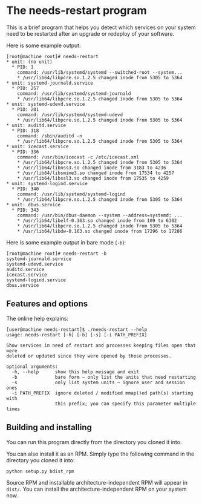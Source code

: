 The needs-restart program
=========================

This is a brief program that helps you detect which services on your
system need to be restarted after an upgrade or redeploy of your
software.

Here is some example output:

    [root@machine root]# needs-restart
    * unit: (no unit)
      * PID: 1
        command: /usr/lib/systemd/systemd --switched-root --system...
        * /usr/lib64/libpcre.so.1.2.5 changed inode from 5305 to 5364
    * unit: systemd-journald.service
      * PID: 257
        command: /usr/lib/systemd/systemd-journald 
        * /usr/lib64/libpcre.so.1.2.5 changed inode from 5305 to 5364
    * unit: systemd-udevd.service
      * PID: 281
        command: /usr/lib/systemd/systemd-udevd 
        * /usr/lib64/libpcre.so.1.2.5 changed inode from 5305 to 5364
    * unit: auditd.service
      * PID: 318
        command: /sbin/auditd -n 
        * /usr/lib64/libpcre.so.1.2.5 changed inode from 5305 to 5364
    * unit: icecast.service
      * PID: 336
        command: /usr/bin/icecast -c /etc/icecast.xml 
        * /usr/lib64/libpcre.so.1.2.5 changed inode from 5305 to 5364
        * /usr/lib64/libnss3.so changed inode from 3183 to 4236
        * /usr/lib64/libsmime3.so changed inode from 17534 to 4257
        * /usr/lib64/libssl3.so changed inode from 17535 to 4259
    * unit: systemd-logind.service
      * PID: 340
        command: /usr/lib/systemd/systemd-logind 
        * /usr/lib64/libpcre.so.1.2.5 changed inode from 5305 to 5364
    * unit: dbus.service
      * PID: 343
        command: /usr/bin/dbus-daemon --system --address=systemd: ...
        * /usr/lib64/libelf-0.163.so changed inode from 109 to 6302
        * /usr/lib64/libpcre.so.1.2.5 changed inode from 5305 to 5364
        * /usr/lib64/libdw-0.163.so changed inode from 17296 to 17286

Here is some example output in bare mode (`-b`):

    [root@machine root]# needs-restart -b
    systemd-journald.service
    systemd-udevd.service
    auditd.service
    icecast.service
    systemd-logind.service
    dbus.service

Features and options
--------------------

The online help explains:

    [user@machine needs-restart]$ ./needs-restart --help
    usage: needs-restart [-h] [-b] [-s] [-i PATH_PREFIX]

    Show services in need of restart and processes keeping files open that were
    deleted or updated since they were opened by those processes.

    optional arguments:
      -h, --help      show this help message and exit
      -b              bare form – only list the units that need restarting
      -s              only list system units – ignore user and session ones
      -i PATH_PREFIX  ignore deleted / modified mmap()ed path(s) starting with
                      this prefix; you can specify this parameter multiple times

Building and installing
-----------------------

You can run this program directly from the directory you cloned it into.

You can also install it as an RPM.  Simply type the following command
in the directory you cloned it into:

    python setup.py bdist_rpm

Source RPM and installable architecture-independent RPM will appear in
`dist/`.  You can install the architecture-independent RPM on your system now.
